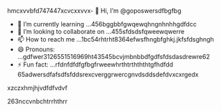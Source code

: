 hmcxvvbfd747447xcvcxxvvx- 👋 Hi, I’m @goposwersdfbgfbg
- 🌱 I’m currently learning ...456bggbbfgwqewqhngnhnhhgdfdcc
- 💞️ I’m looking to collaborate on ...455sfdsdsfqweewqwerre
- 📫 How to reach me ...1bc54rhtrht8364efwsfhngbfghkj.jkfsfdsghngh
- 😄 Pronouns: ...gdfwer3126551516969ht43545bcvjmbnbbdfgdfsfdsdasdrewre62
- ⚡ Fun fact: ...rfdnfdfdfgfbgfrweewhrthtrthththtgfhdfdd
65adwersdfafsdfsfddsrexcverggrwercgnvdsddsdefdvxcxrgedx
<!---sjhmvfrexcvcxvvbgdfgdffdfgerbredfgfdfd
goposwer/goposwer is a ✨ special ✨ repository because its `README.md` (this file) appears onjyu your GitH35ufhb proredffile.bdffdf
You can click the Preview link to take a look at your changeadsdass.46245sdsftgggssgerrgre
--->xzczxhmjhjvdfdfvdvf
263nccvnbchtrrhthrr
